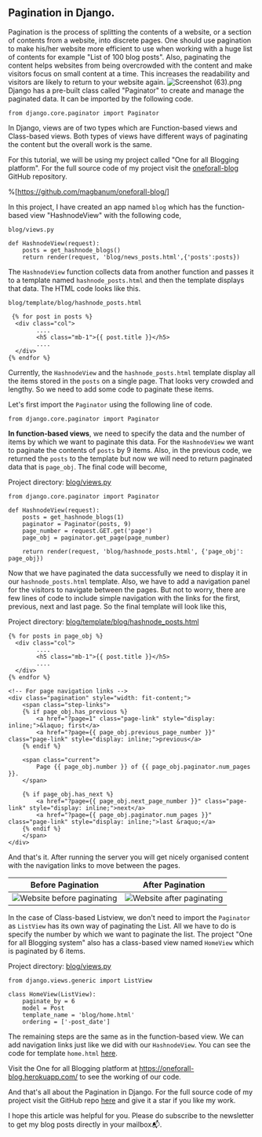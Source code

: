 ## Pagination in Django.

Pagination is the process of splitting the contents of a website, or a section of contents from a website, into discrete pages.  One should use pagination to make his/her website more efficient to use when working with a huge list of contents for example "List of 100 blog posts". Also, paginating the content helps websites from being overcrowded with the content and make visitors focus on small content at a time. This increases the readability and visitors are likely to return to your website again. 
![Screenshot (63).png](https://cdn.hashnode.com/res/hashnode/image/upload/v1624461433050/LOAsFmeSk.png)
Django has a pre-built class called "Paginator" to create and manage the paginated data. It can be imported by the following code.
```
from django.core.paginator import Paginator
```
In Django, views are of two types which are Function-based views and Class-based views. Both types of views have different ways of paginating the content but the overall work is the same.

For this tutorial, we will be using my project called "One for all Blogging platform". For the full source code of my project visit the [oneforall-blog](https://github.com/magbanum/oneforall-blog/) GitHub repository.

%[https://github.com/magbanum/oneforall-blog/]

In this project, I have created an app named ```blog``` which has the function-based view "HashnodeView" with the following code,
```
blog/views.py

def HashnodeView(request):
    posts = get_hashnode_blogs()
    return render(request, 'blog/news_posts.html',{'posts':posts})
```

The ```HashnodeView``` function collects data from another function and passes it to a template named ```hashnode_posts.html``` and then the template displays that data. The HTML code looks like this.

``` 
blog/template/blog/hashnode_posts.html

 {% for post in posts %}
  <div class="col">
        ....
        <h5 class="mb-1">{{ post.title }}</h5>
        ....
  </div>
{% endfor %}
```

Currently, the ```HashnodeView``` and the ```hashnode_posts.html``` template display all the items stored in the ```posts``` on a single page. That looks very crowded and lengthy. So we need to add some code to paginate these items.

Let's first import the ```Paginator``` using the following line of code.

```
from django.core.paginator import Paginator
```

**In function-based views**, we need to specify the data and the number of items by which we want to paginate this data. For the ```HashnodeView``` we want to paginate the contents of ```posts``` by 9 items. Also, in the previous code, we returned the ```posts``` to the template but now we will need to return paginated data that is ```page_obj```. The final code will become,

Project directory: [blog/views.py](https://github.com/magbanum/oneforall-blog/blob/main/blog/views.py)

```
from django.core.paginator import Paginator

def HashnodeView(request):
    posts = get_hashnode_blogs(1)
    paginator = Paginator(posts, 9)
    page_number = request.GET.get('page')
    page_obj = paginator.get_page(page_number)

    return render(request, 'blog/hashnode_posts.html', {'page_obj': page_obj})
```

Now that we have paginated the data successfully we need to display it in our ```hashnode_posts.html``` template. Also, we have to add a navigation panel for the visitors to navigate between the pages. But not to worry, there are few lines of code to include simple navigation with the links for the first, previous, next and last page. So the final template will look like this,

Project directory: [blog/template/blog/hashnode_posts.html](https://github.com/magbanum/oneforall-blog/blob/main/blog/templates/blog/hashnode_posts.html)
```
{% for posts in page_obj %}
  <div class="col">
        ....
        <h5 class="mb-1">{{ post.title }}</h5>
        ....
  </div>
{% endfor %}

<!-- For page navigation links -->
<div class="pagination" style="width: fit-content;">
    <span class="step-links">
    {% if page_obj.has_previous %}
        <a href="?page=1" class="page-link" style="display: inline;">&laquo; first</a>
        <a href="?page={{ page_obj.previous_page_number }}" class="page-link" style="display: inline;">previous</a>
    {% endif %}

    <span class="current">
        Page {{ page_obj.number }} of {{ page_obj.paginator.num_pages }}.
    </span>
    
    {% if page_obj.has_next %}
        <a href="?page={{ page_obj.next_page_number }}" class="page-link" style="display: inline;">next</a>
        <a href="?page={{ page_obj.paginator.num_pages }}" class="page-link" style="display: inline;">last &raquo;</a>
    {% endif %}
    </span>
</div>
```

And that's it. After running the server you will get nicely organised content with the navigation links to move between the pages.

Before Pagination         |  After Pagination
:-------------------------:|:-------------------------:
![Website before paginating](https://cdn.hashnode.com/res/hashnode/image/upload/v1624455753454/l6y6M1JTz.gif) | ![Website after paginating](https://cdn.hashnode.com/res/hashnode/image/upload/v1624458670671/wFQ0YHenv.gif) 


In the case of Class-based Listview, we don't need to import the ```Paginator``` as ```ListView``` has its own way of paginating the List. All we have to do is specify the number by which we want to paginate the list. The project "One for all Blogging system" also has a class-based view named ```HomeView``` which is paginated by 6 items.

Project directory: [blog/views.py](https://github.com/magbanum/oneforall-blog/blob/main/blog/views.py)
```
from django.views.generic import ListView

class HomeView(ListView):
    paginate_by = 6
    model = Post
    template_name = 'blog/home.html'
    ordering = ['-post_date']
```

The remaining steps are the same as in the function-based view. We can add navigation links just like we did with our ```HashnodeView```. You can see the code for template ```home.html```  [here](https://github.com/magbanum/oneforall-blog/blob/main/blog/templates/blog/home.html). 

Visit the One for all Blogging platform at https://oneforall-blog.herokuapp.com/ to see the working of our code.

And that's all about the Pagination in Django. For the full source code of my project visit the GitHub repo  [here](https://github.com/magbanum/oneforall-blog/) and give it a star if you like my work. 

I hope this article was helpful for you. Please do subscribe to the newsletter to get my blog posts directly in your mailbox📬.